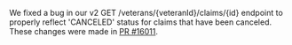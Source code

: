 We fixed a bug in our v2 GET /veterans/{veteranId}/claims/{id} endpoint to properly reflect 'CANCELED' status for claims that have been canceled. These changes were made in [PR #16011](https://github.com/department-of-veterans-affairs/vets-api/pull/16011).